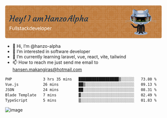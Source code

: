 ![Header](./github-header-image.png)

- 👋 Hi, I’m @hanzo-alpha
- 👀 I’m interested in software developer
- 🌱 I’m currently learning laravel, vue, react, vite, tailwind
- 📫 How to reach me just send me email to hansen.makangiras@hotmail.com 

<!---
hanzo-alpha/hanzo-alpha is a ✨ special ✨ repository because its `README.md` (this file) appears on your GitHub profile.
You can click the Preview link to take a look at your changes.
--->

<!--START_SECTION:waka-->

```txt
PHP              3 hrs 35 mins   ██████████████████▒░░░░░░   73.80 %
Vue.js           26 mins         ██▒░░░░░░░░░░░░░░░░░░░░░░   09.13 %
JSON             24 mins         ██░░░░░░░░░░░░░░░░░░░░░░░   08.31 %
Blade Template   7 mins          ▓░░░░░░░░░░░░░░░░░░░░░░░░   02.49 %
TypeScript       5 mins          ▒░░░░░░░░░░░░░░░░░░░░░░░░   01.83 %
```

<!--END_SECTION:waka-->

![image](https://github.com/hanzo-alpha/hanzo-alpha/assets/111342797/c4bd2977-6123-4017-8652-6e166259b484)

